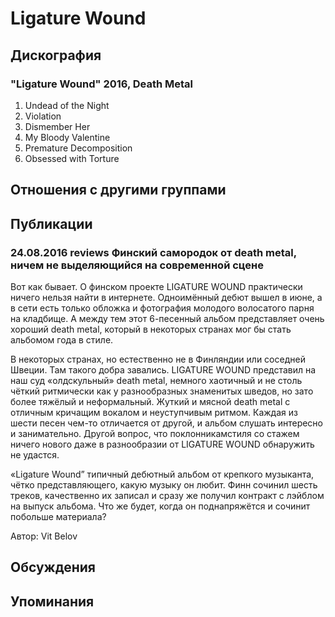 # Ligature Wound



## Дискография

### "Ligature Wound" 2016, Death Metal

1. Undead of the Night 
2. Violation		 
3. Dismember Her		 
4. My Bloody Valentine		 
5. Premature Decomposition		 
6. Obsessed with Torture


## Отношения с другими группами


## Публикации

### 24.08.2016 reviews Финский самородок от death metal, ничем не выделяющийся на современной сцене

<p>Вот как бывает. О финском проекте LIGATURE WOUND практически ничего нельзя найти в интернете. Одноимённый дебют вышел в июне, а в сети есть только обложка и фотография молодого волосатого парня на кладбище. А между тем этот 6-песенный альбом представляет очень хороший death metal, который в некоторых странах мог бы стать альбомом года в стиле.</p><p>В некоторых странах, но естественно не в Финляндии или соседней Швеции. Там такого добра завались. LIGATURE WOUND представил на наш суд «олдскульный» death metal, немного хаотичный и не столь чёткий ритмически как у разнообразных знаменитых шведов, но зато более тяжёлый и неформальный. Жуткий и мясной death metal с отличным кричащим вокалом и неуступчивым ритмом. Каждая из шести песен чем-то отличается от другой, и альбом слушать интересно и занимательно. Другой вопрос, что поклонникамстиля со стажем ничего нового даже в разнообразии от LIGATURE WOUND обнаружить не удастся. </p><p>«Ligature Wound” типичный дебютный альбом от крепкого музыканта, чётко представляющего, какую музыку он любит. Финн сочинил шесть треков, качественно их записал и сразу же получил контракт с лэйблом на выпуск альбома. Что же будет, когда он поднапряжётся и сочинит побольше материала?</p>
Автор: Vit Belov


## Обсуждения


## Упоминания

